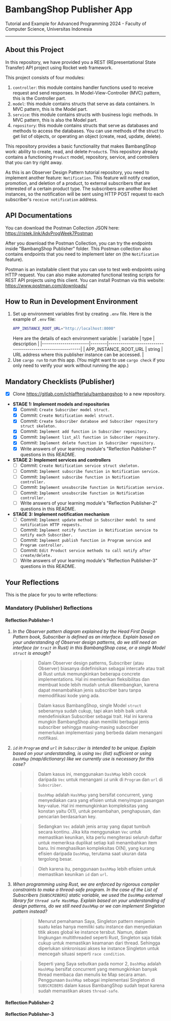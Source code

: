 # BambangShop Publisher App
Tutorial and Example for Advanced Programming 2024 - Faculty of Computer Science, Universitas Indonesia

---

## About this Project
In this repository, we have provided you a REST (REpresentational State Transfer) API project using Rocket web framework.

This project consists of four modules:
1.  `controller`: this module contains handler functions used to receive request and send responses.
    In Model-View-Controller (MVC) pattern, this is the Controller part.
2.  `model`: this module contains structs that serve as data containers.
    In MVC pattern, this is the Model part.
3.  `service`: this module contains structs with business logic methods.
    In MVC pattern, this is also the Model part.
4.  `repository`: this module contains structs that serve as databases and methods to access the databases.
    You can use methods of the struct to get list of objects, or operating an object (create, read, update, delete).

This repository provides a basic functionality that makes BambangShop work: ability to create, read, and delete `Product`s.
This repository already contains a functioning `Product` model, repository, service, and controllers that you can try right away.

As this is an Observer Design Pattern tutorial repository, you need to implement another feature: `Notification`.
This feature will notify creation, promotion, and deletion of a product, to external subscribers that are interested of a certain product type.
The subscribers are another Rocket instances, so the notification will be sent using HTTP POST request to each subscriber's `receive notification` address.

## API Documentations

You can download the Postman Collection JSON here: https://ristek.link/AdvProgWeek7Postman

After you download the Postman Collection, you can try the endpoints inside "BambangShop Publisher" folder.
This Postman collection also contains endpoints that you need to implement later on (the `Notification` feature).

Postman is an installable client that you can use to test web endpoints using HTTP request.
You can also make automated functional testing scripts for REST API projects using this client.
You can install Postman via this website: https://www.postman.com/downloads/

## How to Run in Development Environment
1.  Set up environment variables first by creating `.env` file.
    Here is the example of `.env` file:
    ```bash
    APP_INSTANCE_ROOT_URL="http://localhost:8000"
    ```
    Here are the details of each environment variable:
    | variable              | type   | description                                                |
    |-----------------------|--------|------------------------------------------------------------|
    | APP_INSTANCE_ROOT_URL | string | URL address where this publisher instance can be accessed. |
2.  Use `cargo run` to run this app.
    (You might want to use `cargo check` if you only need to verify your work without running the app.)

## Mandatory Checklists (Publisher)
-   [x] Clone https://gitlab.com/ichlaffterlalu/bambangshop to a new repository.
-   **STAGE 1: Implement models and repositories**
    -   [x] Commit: `Create Subscriber model struct.`
    -   [x] Commit: `Create Notification model struct.`
    -   [x] Commit: `Create Subscriber database and Subscriber repository struct skeleton.`
    -   [x] Commit: `Implement add function in Subscriber repository.`
    -   [x] Commit: `Implement list_all function in Subscriber repository.`
    -   [x] Commit: `Implement delete function in Subscriber repository.`
    -   [x] Write answers of your learning module's "Reflection Publisher-1" questions in this README.
-   **STAGE 2: Implement services and controllers**
    -   [ ] Commit: `Create Notification service struct skeleton.`
    -   [ ] Commit: `Implement subscribe function in Notification service.`
    -   [ ] Commit: `Implement subscribe function in Notification controller.`
    -   [ ] Commit: `Implement unsubscribe function in Notification service.`
    -   [ ] Commit: `Implement unsubscribe function in Notification controller.`
    -   [ ] Write answers of your learning module's "Reflection Publisher-2" questions in this README.
-   **STAGE 3: Implement notification mechanism**
    -   [ ] Commit: `Implement update method in Subscriber model to send notification HTTP requests.`
    -   [ ] Commit: `Implement notify function in Notification service to notify each Subscriber.`
    -   [ ] Commit: `Implement publish function in Program service and Program controller.`
    -   [ ] Commit: `Edit Product service methods to call notify after create/delete.`
    -   [ ] Write answers of your learning module's "Reflection Publisher-3" questions in this README.

## Your Reflections
This is the place for you to write reflections:

### Mandatory (Publisher) Reflections

#### Reflection Publisher-1
1. *In the Observer pattern diagram explained by the Head First Design Pattern book, Subscriber is defined as an interface. Explain based on your understanding of Observer design patterns, do we still need an interface (or `trait` in Rust) in this BambangShop case, or a single Model `struct` is enough?*

    >>Dalam Observer design patterns, Subscriber (atau Observer) biasanya didefinisikan sebagai intercafe atau trait di Rust untuk memungkinkan beberapa concrete implementations. Hal ini memberikan fleksibilitas dan membuat kode lebih mudah untuk dikembangkan, karena dapat menambahkan jenis subscriber baru tanpa memodifikasi kode yang ada.

    >>Dalam kasus BambangShop, single Model `struct` sebenarnya sudah cukup, tapi akan lebih baik untuk mendefinisikan Subscriber sebagai trait. Hal ini karena mungkin BambangShop akan memiliki berbagai jenis subscriber sehingga masing-masing subscriber memerlukan implementasi yang berbeda dalam menangani notifikasi.

2. *`id` in `Program` and `url` in `Subscriber` is intended to be unique. Explain based on your understanding, is using `Vec` (list) sufficient or using `DashMap` (map/dictionary) like we currently use is necessary for this case?*

    >>Dalam kasus ini, menggunakan `DashMap` lebih cocok daripada `Vec` untuk menangani `id` unik di `Program` dan `url` di `Subscriber`.
    
    >>`DashMap` adalah `HashMap` yang bersifat concurrent, yang menyediakan cara yang efisien untuk menyimpan pasangan key-value. Hal ini memungkinkan kompleksitas yang konstan yaitu O(1), untuk penambahan, penghapusan, dan pencarian berdasarkan key.
    
    >>Sedangkan `Vec` adalah jenis array yang dapat tumbuh secara kontinu. Jika kita menggunakan `Vec` untuk memastikan keunikan, kita perlu mengiterasi seluruh daftar untuk memeriksa duplikat setiap kali menambahkan item baru. Ini menghasilkan kompleksitas O(N), yang kurang efisien daripada `DashMap`, terutama saat ukuran data tergolong besar.
    
    >>Oleh karena itu, penggunaan `DashMap` lebih efisien untuk memastikan keunikan `id` dan `url`.

3. *When programming using Rust, we are enforced by rigorous compiler constraints to make a thread-safe program. In the case of the List of Subscribers (`SUBSCRIBERS`) static variable, we used the `DashMap` external library for `thread safe HashMap`. Explain based on your understanding of design patterns, do we still need `DashMap` or we can implement Singleton pattern instead?*

	>>Menurut pemahaman Saya, Singleton pattern menjamin suatu kelas hanya memiliki satu instance dan menyediakan titik akses global ke instance tersbut. Namun, dalam lingkungan multithreaded seperti Rust, Singleton saja tidak cukup untuk memastikan keamanan dari thread. Sehingga diperlukan sinkronisasi akses ke instance Singleton untuk mencegah situasi seperti `race condition`.

	>>Seperti yang Saya sebutkan pada nomor 2, `DashMap` adalah `HashMap` bersifat concurrent yang memungkinkan banyak thread membaca dan menulis ke Map secara aman. Penggunaan `DashMap` sebagai implementasi Singleton di `SUBSCRIBERS` dalam kasus BambangShop sudah tepat karena sudah memastikan akses `thread-safe`.

#### Reflection Publisher-2

#### Reflection Publisher-3